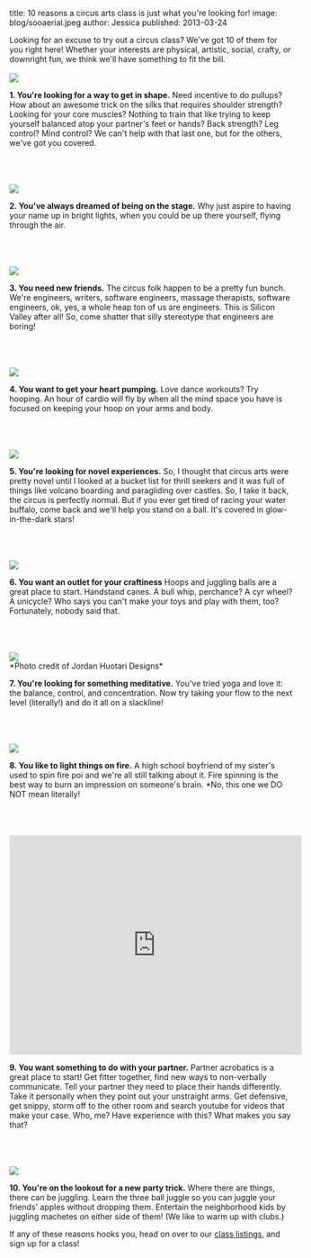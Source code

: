 title: 10 reasons a circus arts class is just what you're looking for!
image: blog/sooaerial.jpeg
author: Jessica
published: 2013-03-24

Looking for an excuse to try out a circus class? We've got 10 of them for you right here! Whether your interests are physical, artistic, social, crafty, or downright fun, we think we'll have something to fit the bill. 
<br>
<br>
<img src="/static/img/blog/sooaerial.jpeg" class="blog-image" style="display: block; margin-left: auto; margin-right: auto">

**1. You're looking for a way to get in shape.** Need incentive to do pullups? How about an awesome trick on the silks that requires shoulder strength? Looking for your core muscles? Nothing to train that like trying to keep yourself balanced atop your partner's feet or hands? Back strength? Leg control? Mind control? We can't help with that last one, but for the others, we've got you covered. 

<br>
<br>
<br>
<img src="/static/img/blog/moni.jpeg" class="blog-image" style="display: block; margin-left: auto; margin-right: auto">

**2. You've always dreamed of being on the stage.** Why just aspire to having your name up in bright lights, when you could be up there yourself, flying through the air. 

<br>
<br>
<br>
<img src="/static/img/blog/friends.jpg" class="blog-image" style="display: block; margin-left: auto; margin-right: auto">

**3. You need new friends.** The circus folk happen to be a pretty fun bunch. We're engineers, writers, software engineers, massage therapists, software engineers, ok, yes, a whole heap ton of us are engineers. This is Silicon Valley after all! So, come shatter that silly stereotype that engineers are boring! 

<br>
<br>
<br>
<img src="/static/img/blog/hoops.jpg" class="blog-image" style="display: block; margin-left: auto; margin-right: auto"> 

**4. You want to get your heart pumping.** Love dance workouts? Try hooping. An hour of cardio will fly by when all the mind space you have is focused on keeping your hoop on your arms and body.

<br>
<br>
<br>
<img src="/static/img/blog/jacobball.jpg" class="blog-image" style="display: block; margin-left: auto; margin-right: auto">

**5. You're looking for novel experiences.** So, I thought that circus arts were pretty novel until I looked at a bucket list for thrill seekers and it was full of things like volcano boarding and paragliding over castles. So, I take it back, the circus is perfectly normal. But if you ever get tired of racing your water buffalo, come back and we'll help you stand on a ball. It's covered in glow-in-the-dark stars! 

<br>
<br>
<br>
<img src="/static/img/blog/hoopsballs.JPG" class="blog-image" style="display: block; margin-left: auto; margin-right: auto">

**6. You want an outlet for your craftiness** Hoops and juggling balls are a great place to start. Handstand canes. A bull whip, perchance? A cyr wheel? A unicycle? Who says you can't make your toys and play with them, too? Fortunately, nobody said that.

<br>
<br>
<br>
<img src="/static/img/blog/liz.jpg" class="blog-image" style="display: block; margin-left: auto; margin-right: auto">
*Photo credit of Jordan Huotari Designs*

**7. You're looking for something meditative.** You've tried yoga and love it: the balance, control, and concentration. Now try taking your flow to the next level (literally!) and do it all on a slackline! 

<br>
<br>
<br>
<img src="/static/img/blog/sadira.jpg" class="blog-image" style="display: block; margin-left: auto; margin-right: auto">

**8. You like to light things on fire.**  A high school boyfriend of my sister's used to spin fire poi and we're all still talking about it. Fire spinning is the best way to burn an impression on someone's brain. *No, this one we DO NOT mean literally! 

<br>
<br>
<br>
<iframe width="520" height="390" src="http://www.youtube.com/embed/OvtA-ufmo_E" frameborder="0" style="display: block; margin-left: auto; margin-right: auto"> </iframe>

**9. You want something to do with your partner.** Partner acrobatics is a great place to start! Get fitter together, find new ways to non-verbally communicate. Tell your partner they need to place their hands differently. Take it personally when they point out your unstraight arms. Get defensive, get snippy, storm off to the other room and search youtube for videos that make your case. Who, me? Have experience with this? What makes you say that?  

<br>
<br>
<br>
<img src="/static/img/blog/soocosmo.jpg" class="blog-image" style="display: block; margin-left: auto; margin-right: auto">

**10. You're on the lookout for a new party trick.** Where there are things, there can be juggling. Learn the three ball juggle so you can juggle your friends' apples without dropping them. Entertain the neighborhood kids by juggling machetes on either side of them! (We like to warm up with clubs.)   


If any of these reasons hooks you, head on over to our [class listings](/classes/), and sign up for a class!